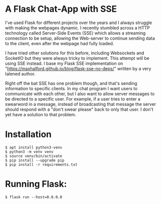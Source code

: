 # A Flask Chat-App with SSE
I've used Flask for different projects over the years and I always struggle with making the webpages dynamic. I recently stumbled across a HTTP technology called Server-Side Events (SSE) which allows a streaming connection to be setup, allowing the Web-server to continue sending data to the client, even after the webpage had fully loaded.

I have tried other solutions for this before, including Websockets and SocketIO but they were always tricky to implement. This attempt will be using SSE instead. I base my Flask SSE implementation on "https://maxhalford.github.io/blog/flask-sse-no-deps/" written by a very talened author. 

Right off the bat SSE has one problem though, and that's sending information to specific clients. In my chat program I want users to communicate with each other, but I also want to allow server messages to be directed to a specific user. For example, if a user tries to enter a swearword in a message, instead of broadcasting that message the server should respond with a "don't swear please" back to only that user. I don't yet have a solution to that problem.

# Installation

    $ apt install python3-venv
    $ python3 -m venv venv
    $ source venv/bin/activate
    $ pip install --upgrade pip
    $ pip install -r requirements.txt

# Running Flask:

    $ flask run --host=0.0.0.0
